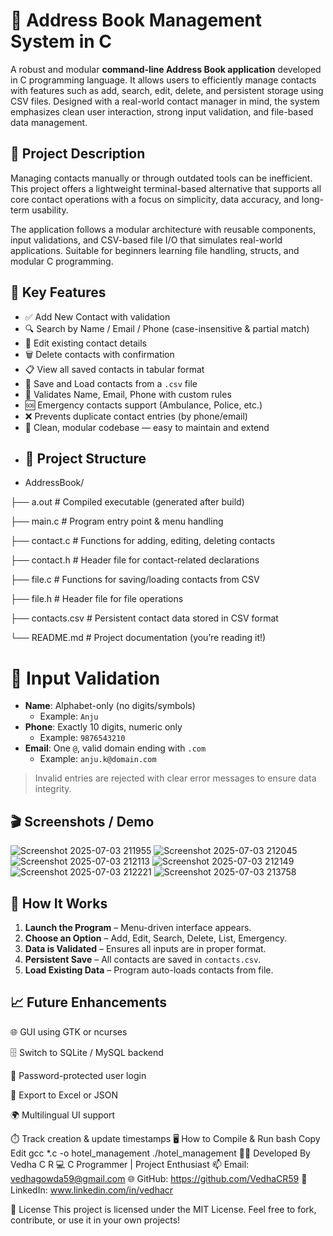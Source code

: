 # 📒 Address Book Management System in C
A robust and modular **command-line Address Book application** developed in C programming language. It allows users to efficiently manage contacts with features such as add, search, edit, delete, and persistent storage using CSV files. Designed with a real-world contact manager in mind, the system emphasizes clean user interaction, strong input validation, and file-based data management.
## 🧾 Project Description
Managing contacts manually or through outdated tools can be inefficient. This project offers a lightweight terminal-based alternative that supports all core contact operations with a focus on simplicity, data accuracy, and long-term usability.

The application follows a modular architecture with reusable components, input validations, and CSV-based file I/O that simulates real-world applications. Suitable for beginners learning file handling, structs, and modular C programming.
## 📌 Key Features

- ✅ Add New Contact with validation
- 🔍 Search by Name / Email / Phone (case-insensitive & partial match)
- 📝 Edit existing contact details
- 🗑️ Delete contacts with confirmation
- 📋 View all saved contacts in tabular format
- 📂 Save and Load contacts from a `.csv` file
- 🔐 Validates Name, Email, Phone with custom rules
- 🆘 Emergency contacts support (Ambulance, Police, etc.)
- ❌ Prevents duplicate contact entries (by phone/email)
- 🧼 Clean, modular codebase — easy to maintain and extend
- ## 📂 Project Structure
- AddressBook/
   
├── a.out # Compiled executable (generated after build)

├── main.c # Program entry point & menu handling

├── contact.c # Functions for adding, editing, deleting contacts

├── contact.h # Header file for contact-related declarations

├── file.c # Functions for saving/loading contacts from CSV

├── file.h # Header file for file operations

├── contacts.csv # Persistent contact data stored in CSV format

└── README.md # Project documentation (you’re reading it!)
# 🔐 Input Validation

- **Name**: Alphabet-only (no digits/symbols)
  - Example: `Anju`
- **Phone**: Exactly 10 digits, numeric only
  - Example: `9876543210`
- **Email**: One `@`, valid domain ending with `.com`
  - Example: `anju.k@domain.com`

> Invalid entries are rejected with clear error messages to ensure data integrity.

## 🎬 Screenshots / Demo
![Screenshot 2025-07-03 211955](https://github.com/user-attachments/assets/e225d319-5e59-4b40-8734-4eb47f1c6bd2)
![Screenshot 2025-07-03 212045](https://github.com/user-attachments/assets/dd01eb1c-a95d-4550-ba4e-9dcec021dab7)
![Screenshot 2025-07-03 212113](https://github.com/user-attachments/assets/b9edf2c8-acce-499f-bfa9-1226feb87d39)
![Screenshot 2025-07-03 212149](https://github.com/user-attachments/assets/3f802f16-93f5-46cf-b9c2-665c7135fe3a)
![Screenshot 2025-07-03 212221](https://github.com/user-attachments/assets/1d59b1a3-55ca-4ba1-89c5-23ff12426797)
![Screenshot 2025-07-03 213758](https://github.com/user-attachments/assets/53b03b5b-2fee-4a0c-9975-bc41cc776671)
## 🧠 How It Works

1. **Launch the Program** – Menu-driven interface appears.
2. **Choose an Option** – Add, Edit, Search, Delete, List, Emergency.
3. **Data is Validated** – Ensures all inputs are in proper format.
4. **Persistent Save** – All contacts are saved in `contacts.csv`.
5. **Load Existing Data** – Program auto-loads contacts from file.
## 📈 Future Enhancements
🌐 GUI using GTK or ncurses

🗄️ Switch to SQLite / MySQL backend

🔐 Password-protected user login

🧾 Export to Excel or JSON

🌍 Multilingual UI support

⏱️ Track creation & update timestamps
🖥️ How to Compile & Run
bash
Copy
Edit
gcc *.c -o hotel_management
./hotel_management
👨‍💻 Developed By
Vedha C R
💻 C Programmer | Project Enthusiast
📫 Email: vedhagowda59@gmail.com
🌐 GitHub: https://github.com/VedhaCR59
🔗 LinkedIn: www.linkedin.com/in/vedhacr

📄 License
This project is licensed under the MIT License.
Feel free to fork, contribute, or use it in your own projects!

